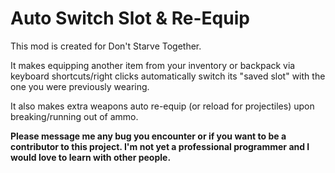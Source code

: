 # Auto Switch Slot & Re-Equip

This mod is created for Don't Starve Together.

It makes equipping another item from your inventory or backpack via keyboard shortcuts/right clicks automatically switch its "saved slot" with the one you were previously wearing.

It also makes extra weapons auto re-equip (or reload for projectiles) upon breaking/running out of ammo.


**Please message me any bug you encounter or if you want to be a contributor to this project. I'm not yet a professional programmer and I would love to learn with other people.**
